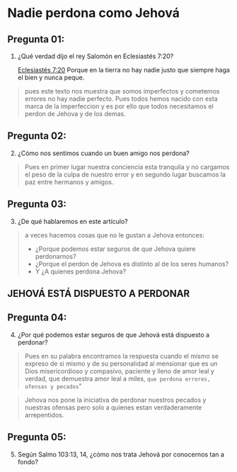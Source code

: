# Nadie perdona como Jehová

## __Pregunta 01:__
1. ¿Qué verdad dijo el rey Salomón en Eclesiastés 7:20?
   
   [Eclesiastés 7:20](#) Porque en la tierra no hay nadie justo que siempre haga el bien y nunca peque.
> pues este texto nos muestra que somos imperfectos y cometemos errores no hay nadie perfecto. Pues todos hemos nacido con esta marca de la imperfeccion y es por ello que todos necesitamos el perdon de Jehova y de los demas.


## __Pregunta 02:__
2. ¿Cómo nos sentimos cuando un buen amigo nos perdona?
   
> Pues en primer lugar nuestra conciencia esta tranquila y no cargamos el peso de la culpa de nuestro error y en segundo lugar buscamos la paz entre hermanos y amigos.


## __Pregunta 03:__
 3. ¿De qué hablaremos en este artículo?

> a veces hacemos cosas que no le gustan a Jehova entonces:
>   - ¿Porque podemos estar seguros de que Jehova quiere perdonarnos?
>   - ¿Porque el perdon de Jehova es distinto al de los seres humanos?
>   - Y ¿A quienes perdona Jehova?

## JEHOVÁ ESTÁ DISPUESTO A PERDONAR

## __Pregunta 04:__
4. ¿Por qué podemos estar seguros de que Jehová está dispuesto a perdonar?

> Pues en su palabra encontramos la respuesta cuando el mismo se expreso de si mismo y de su personalidad al mensionar que es un Dios misericordioso y compasivo, paciente y lleno de amor leal y verdad, que demuestra amor leal a miles, `que perdona errores, ofensas y pecados`”

> Jehova nos pone la iniciativa de perdonar nuestros pecados y nuestras ofensas pero solo a quienes estan verdaderamente arrepentidos.


## __Pregunta 05:__
5. Según Salmo 103:13, 14, ¿cómo nos trata Jehová por conocernos tan a fondo?

